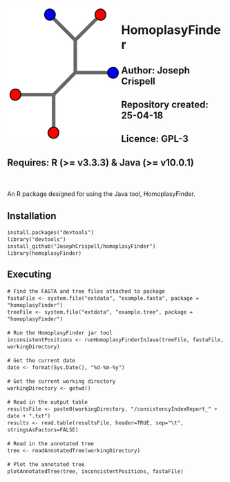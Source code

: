 <img align="left" src="HomoplasyFinder-logo.png">

# HomoplasyFinder 
## Author: Joseph Crispell
## Repository created: 25-04-18
## Licence: GPL-3
## Requires: R (>= v3.3.3) & Java (>= v10.0.1)
<br><br>An R package designed for using the Java tool, HomoplasyFinder.

## Installation
```
install.packages("devtools")
library("devtools")
install_github("JosephCrispell/homoplasyFinder")
library(homoplasyFinder)
```

## Executing
```
# Find the FASTA and tree files attached to package
fastaFile <- system.file("extdata", "example.fasta", package = "homoplasyFinder")
treeFile <- system.file("extdata", "example.tree", package = "homoplasyFinder")

# Run the HomoplasyFinder jar tool
inconsistentPositions <- runHomoplasyFinderInJava(treeFile, fastaFile, workingDirectory)
 
# Get the current date
date <- format(Sys.Date(), "%d-%m-%y")

# Get the current working directory
workingDirectory <- getwd()
 
# Read in the output table
resultsFile <- paste0(workingDirectory, "/consistencyIndexReport_" + date + ".txt")
results <- read.table(resultsFile, header=TRUE, sep="\t", stringsAsFactors=FALSE)
 
# Read in the annotated tree
tree <- readAnnotatedTree(workingDirectory)
 
# Plot the annotated tree
plotAnnotatedTree(tree, inconsistentPositions, fastaFile)
```
